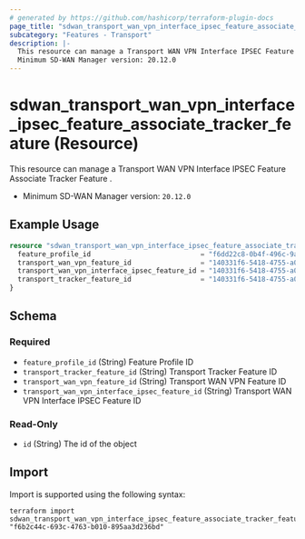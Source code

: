 ```yaml
---
# generated by https://github.com/hashicorp/terraform-plugin-docs
page_title: "sdwan_transport_wan_vpn_interface_ipsec_feature_associate_tracker_feature Resource - terraform-provider-sdwan"
subcategory: "Features - Transport"
description: |-
  This resource can manage a Transport WAN VPN Interface IPSEC Feature Associate Tracker Feature .
  Minimum SD-WAN Manager version: 20.12.0
---
```


# sdwan_transport_wan_vpn_interface_ipsec_feature_associate_tracker_feature (Resource)

This resource can manage a Transport WAN VPN Interface IPSEC Feature Associate Tracker Feature .
  - Minimum SD-WAN Manager version: `20.12.0`

## Example Usage

```terraform
resource "sdwan_transport_wan_vpn_interface_ipsec_feature_associate_tracker_feature" "example" {
  feature_profile_id                           = "f6dd22c8-0b4f-496c-9a0b-6813d1f8b8ac"
  transport_wan_vpn_feature_id                 = "140331f6-5418-4755-a059-13c77eb96037"
  transport_wan_vpn_interface_ipsec_feature_id = "140331f6-5418-4755-a059-13c77eb96037"
  transport_tracker_feature_id                 = "140331f6-5418-4755-a059-13c77eb96037"
}
```

<!-- schema generated by tfplugindocs -->
## Schema

### Required

- `feature_profile_id` (String) Feature Profile ID
- `transport_tracker_feature_id` (String) Transport Tracker Feature ID
- `transport_wan_vpn_feature_id` (String) Transport WAN VPN Feature ID
- `transport_wan_vpn_interface_ipsec_feature_id` (String) Transport WAN VPN Interface IPSEC Feature ID

### Read-Only

- `id` (String) The id of the object

## Import

Import is supported using the following syntax:

```shell
terraform import sdwan_transport_wan_vpn_interface_ipsec_feature_associate_tracker_feature.example "f6b2c44c-693c-4763-b010-895aa3d236bd"
```
